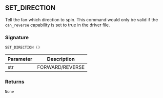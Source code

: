 ## SET\_DIRECTION

Tell the fan which direction to spin.  This command would only be valid if the `can_reverse` capability is set to true in the driver file.


### Signature

`SET_DIRECTION ()`


| Parameter | Description |
| --- | --- |
| str | FORWARD/REVERSE |



### Returns

`None`
